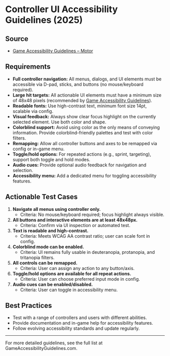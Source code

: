 # Controller UI Accessibility Guidelines (2025)

## Source
- [Game Accessibility Guidelines – Motor](https://gameaccessibilityguidelines.com/full-list/)

## Requirements
- **Full controller navigation:** All menus, dialogs, and UI elements must be accessible via D-pad, sticks, and buttons (no mouse/keyboard required).
- **Large hit targets:** All actionable UI elements must have a minimum size of 48x48 pixels (recommended by [Game Accessibility Guidelines](https://gameaccessibilityguidelines.com/full-list/)).
- **Readable fonts:** Use high-contrast text, minimum font size 14pt, scalable via config.
- **Visual feedback:** Always show clear focus highlight on the currently selected element. Use both color and shape.
- **Colorblind support:** Avoid using color as the only means of conveying information. Provide colorblind-friendly palettes and test with color filters.
- **Remapping:** Allow all controller buttons and axes to be remapped via config or in-game menu.
- **Toggle/hold options:** For repeated actions (e.g., sprint, targeting), support both toggle and hold modes.
- **Audio cues:** Provide optional audio feedback for navigation and selection.
- **Accessibility menu:** Add a dedicated menu for toggling accessibility features.

## Actionable Test Cases
1. **Navigate all menus using controller only.**
   - Criteria: No mouse/keyboard required; focus highlight always visible.
2. **All buttons and interactive elements are at least 48x48px.**
   - Criteria: Confirm via UI inspection or automated test.
3. **Text is readable and high-contrast.**
   - Criteria: Meets WCAG AA contrast ratio; user can scale font in config.
4. **Colorblind mode can be enabled.**
   - Criteria: UI remains fully usable in deuteranopia, protanopia, and tritanopia filters.
5. **All controls can be remapped.**
   - Criteria: User can assign any action to any button/axis.
6. **Toggle/hold options are available for all repeat actions.**
   - Criteria: User can choose preferred input mode in config.
7. **Audio cues can be enabled/disabled.**
   - Criteria: User can toggle in accessibility menu.

## Best Practices
- Test with a range of controllers and users with different abilities.
- Provide documentation and in-game help for accessibility features.
- Follow evolving accessibility standards and update regularly.

---

For more detailed guidelines, see the full list at GameAccessibilityGuidelines.com.
